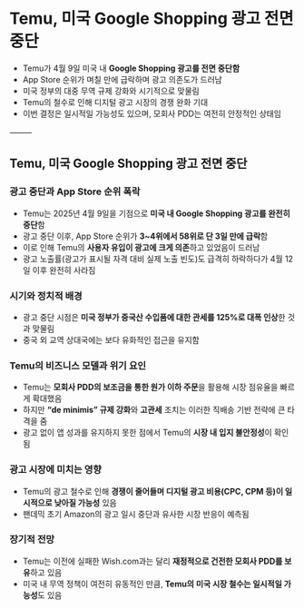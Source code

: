 # Temu, 미국 Google Shopping 광고 전면 중단


* Temu가 4월 9일 미국 내 **Google Shopping 광고를 전면 중단함**
* App Store 순위가 며칠 만에 급락하며 광고 의존도가 드러남
* 미국 정부의 대중 무역 규제 강화와 시기적으로 맞물림
* Temu의 철수로 인해 디지털 광고 시장의 경쟁 완화 기대
* 이번 결정은 일시적일 가능성도 있으며, 모회사 PDD는 여전히 안정적인 상태임

⸻

Temu, 미국 Google Shopping 광고 전면 중단
---------------------------------

### 광고 중단과 App Store 순위 폭락

* Temu는 2025년 4월 9일을 기점으로 **미국 내 Google Shopping 광고를 완전히 중단**함
* 광고 중단 이후, App Store 순위가 **3~4위에서 58위로 단 3일 만에 급락**함
* 이로 인해 Temu의 **사용자 유입이 광고에 크게 의존**하고 있었음이 드러남
* 광고 노출률(광고가 표시될 자격 대비 실제 노출 빈도)도 급격히 하락하다가 4월 12일 이후 완전히 사라짐

### 시기와 정치적 배경

* 광고 중단 시점은 **미국 정부가 중국산 수입품에 대한 관세를 125%로 대폭 인상**한 것과 맞물림
* 중국 외 교역 상대국에는 보다 유화적인 접근을 유지함

### Temu의 비즈니스 모델과 위기 요인

* Temu는 **모회사 PDD의 보조금을 통한 원가 이하 주문**을 활용해 시장 점유율을 빠르게 확대했음
* 하지만 **“de minimis” 규제 강화**와 **고관세** 조치는 이러한 직배송 기반 전략에 큰 타격을 줌
* 광고 없이 앱 성과를 유지하지 못한 점에서 Temu의 **시장 내 입지 불안정성**이 확인됨

### 광고 시장에 미치는 영향

* Temu의 광고 철수로 인해 **경쟁이 줄어들며 디지털 광고 비용(CPC, CPM 등)이 일시적으로 낮아질 가능성** 있음
* 팬데믹 초기 Amazon의 광고 일시 중단과 유사한 시장 반응이 예측됨

### 장기적 전망

* Temu는 이전에 실패한 Wish.com과는 달리 **재정적으로 건전한 모회사 PDD를 보유**하고 있음
* 미국 내 무역 정책이 여전히 유동적인 만큼, **Temu의 미국 시장 철수는 일시적일 가능성**도 있음
